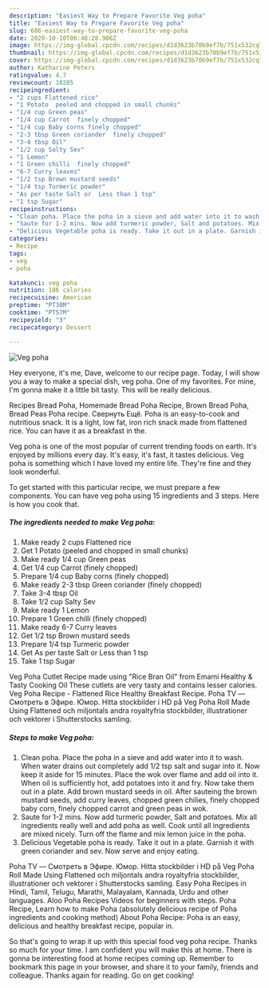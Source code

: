 ```yaml
---
description: "Easiest Way to Prepare Favorite Veg poha"
title: "Easiest Way to Prepare Favorite Veg poha"
slug: 686-easiest-way-to-prepare-favorite-veg-poha
date: 2020-10-10T06:48:28.906Z
image: https://img-global.cpcdn.com/recipes/d1d3623b70b9ef7b/751x532cq70/veg-poha-recipe-main-photo.jpg
thumbnail: https://img-global.cpcdn.com/recipes/d1d3623b70b9ef7b/751x532cq70/veg-poha-recipe-main-photo.jpg
cover: https://img-global.cpcdn.com/recipes/d1d3623b70b9ef7b/751x532cq70/veg-poha-recipe-main-photo.jpg
author: Katharine Peters
ratingvalue: 4.7
reviewcount: 10285
recipeingredient:
- "2 cups Flattened rice"
- "1 Potato  peeled and chopped in small chunks"
- "1/4 cup Green peas"
- "1/4 cup Carrot  finely chopped"
- "1/4 cup Baby corns finely chopped"
- "2-3 tbsp Green coriander  finely chopped"
- "3-4 tbsp Oil"
- "1/2 cup Salty Sev"
- "1 Lemon"
- "1 Green chilli  finely chopped"
- "6-7 Curry leaves"
- "1/2 tsp Brown mustard seeds"
- "1/4 tsp Turmeric powder"
- "As per taste Salt or  Less than 1 tsp"
- "1 tsp Sugar"
recipeinstructions:
- "Clean poha. Place the poha in a sieve and add water into it to wash. When water drains out completely add 1/2 tsp salt and sugar into it. Now keep it aside for 15 minutes. Place the wok over flame and add oil into it. When oil is sufficiently hot, add potatoes into it and fry. Now take them out in a plate. Add brown mustard seeds in oil. After sauteing the brown mustard seeds, add curry leaves, chopped green chilies, finely chopped baby corn, finely chopped carrot and green peas in wok."
- "Saute for 1-2 mins. Now add turmeric powder, Salt and potatoes. Mix all ingredients really well and add poha as well. Cook until all ingredients are mixed nicely. Turn off the flame and mix lemon juice in the poha."
- "Delicious Vegetable poha is ready. Take it out in a plate. Garnish it with green coriander and sev. Now serve and enjoy eating."
categories:
- Recipe
tags:
- veg
- poha

katakunci: veg poha 
nutrition: 186 calories
recipecuisine: American
preptime: "PT30M"
cooktime: "PT57M"
recipeyield: "3"
recipecategory: Dessert

---
```



![Veg poha](https://img-global.cpcdn.com/recipes/d1d3623b70b9ef7b/751x532cq70/veg-poha-recipe-main-photo.jpg)

Hey everyone, it's me, Dave, welcome to our recipe page. Today, I will show you a way to make a special dish, veg poha. One of my favorites. For mine, I'm gonna make it a little bit tasty. This will be really delicious.

Recipes Bread Poha, Homemade Bread Poha Recipe, Brown Bread Poha, Bread Peas Poha recipe. Свернуть Ещё. Poha is an easy-to-cook and nutritious snack. It is a light, low fat, iron rich snack made from flattened rice. You can have it as a breakfast in the.

Veg poha is one of the most popular of current trending foods on earth. It's enjoyed by millions every day. It's easy, it's fast, it tastes delicious. Veg poha is something which I have loved my entire life. They're fine and they look wonderful.


To get started with this particular recipe, we must prepare a few components. You can have veg poha using 15 ingredients and 3 steps. Here is how you cook that.

<!--inarticleads1-->

##### The ingredients needed to make Veg poha:

1. Make ready 2 cups Flattened rice
1. Get 1 Potato  (peeled and chopped in small chunks)
1. Make ready 1/4 cup Green peas
1. Get 1/4 cup Carrot  (finely chopped)
1. Prepare 1/4 cup Baby corns (finely chopped)
1. Make ready 2-3 tbsp Green coriander  (finely chopped)
1. Take 3-4 tbsp Oil
1. Take 1/2 cup Salty Sev
1. Make ready 1 Lemon
1. Prepare 1 Green chilli  (finely chopped)
1. Make ready 6-7 Curry leaves
1. Get 1/2 tsp Brown mustard seeds
1. Prepare 1/4 tsp Turmeric powder
1. Get As per taste Salt or  Less than 1 tsp
1. Take 1 tsp Sugar


Veg Poha Cutlet Recipe made using &#34;Rice Bran Oil&#34; from Emami Healthy &amp; Tasty Cooking Oil These cutlets are very tasty and contains lesser calories. Veg Poha Recipe - Flattened Rice Healthy Breakfast Recipe. Poha TV — Смотреть в Эфире. Юмор. Hitta stockbilder i HD på Veg Poha Roll Made Using Flattened och miljontals andra royaltyfria stockbilder, illustrationer och vektorer i Shutterstocks samling. 

<!--inarticleads2-->

##### Steps to make Veg poha:

1. Clean poha. Place the poha in a sieve and add water into it to wash. When water drains out completely add 1/2 tsp salt and sugar into it. Now keep it aside for 15 minutes. Place the wok over flame and add oil into it. When oil is sufficiently hot, add potatoes into it and fry. Now take them out in a plate. Add brown mustard seeds in oil. After sauteing the brown mustard seeds, add curry leaves, chopped green chilies, finely chopped baby corn, finely chopped carrot and green peas in wok.
1. Saute for 1-2 mins. Now add turmeric powder, Salt and potatoes. Mix all ingredients really well and add poha as well. Cook until all ingredients are mixed nicely. Turn off the flame and mix lemon juice in the poha.
1. Delicious Vegetable poha is ready. Take it out in a plate. Garnish it with green coriander and sev. Now serve and enjoy eating.


Poha TV — Смотреть в Эфире. Юмор. Hitta stockbilder i HD på Veg Poha Roll Made Using Flattened och miljontals andra royaltyfria stockbilder, illustrationer och vektorer i Shutterstocks samling. Easy Poha Recipes in Hindi, Tamil, Telugu, Marathi, Malayalam, Kannada, Urdu and other languages. Aloo Poha Recipes Videos for beginners with steps. Poha Recipe, Learn how to make Poha (absolutely delicious recipe of Poha ingredients and cooking method) About Poha Recipe: Poha is an easy, delicious and healthy breakfast recipe, popular in. 

So that's going to wrap it up with this special food veg poha recipe. Thanks so much for your time. I am confident you will make this at home. There is gonna be interesting food at home recipes coming up. Remember to bookmark this page in your browser, and share it to your family, friends and colleague. Thanks again for reading. Go on get cooking!
